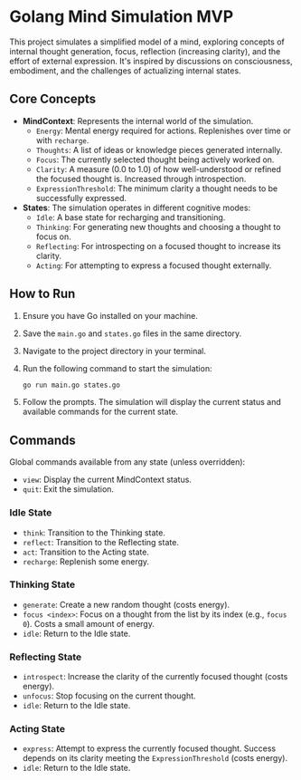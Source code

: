 # Golang Mind Simulation MVP

This project simulates a simplified model of a mind, exploring concepts of internal thought generation, focus, reflection (increasing clarity), and the effort of external expression. It's inspired by discussions on consciousness, embodiment, and the challenges of actualizing internal states.

## Core Concepts

*   **MindContext**: Represents the internal world of the simulation.
    *   `Energy`: Mental energy required for actions. Replenishes over time or with `recharge`.
    *   `Thoughts`: A list of ideas or knowledge pieces generated internally.
    *   `Focus`: The currently selected thought being actively worked on.
    *   `Clarity`: A measure (0.0 to 1.0) of how well-understood or refined the focused thought is. Increased through introspection.
    *   `ExpressionThreshold`: The minimum clarity a thought needs to be successfully expressed.
*   **States**: The simulation operates in different cognitive modes:
    *   `Idle`: A base state for recharging and transitioning.
    *   `Thinking`: For generating new thoughts and choosing a thought to focus on.
    *   `Reflecting`: For introspecting on a focused thought to increase its clarity.
    *   `Acting`: For attempting to express a focused thought externally.

## How to Run

1.  Ensure you have Go installed on your machine.
2.  Save the `main.go` and `states.go` files in the same directory.
3.  Navigate to the project directory in your terminal.
4.  Run the following command to start the simulation:

    ```bash
    go run main.go states.go
    ```

5.  Follow the prompts. The simulation will display the current status and available commands for the current state.

## Commands

Global commands available from any state (unless overridden):
*   `view`: Display the current MindContext status.
*   `quit`: Exit the simulation.

### Idle State
*   `think`: Transition to the Thinking state.
*   `reflect`: Transition to the Reflecting state.
*   `act`: Transition to the Acting state.
*   `recharge`: Replenish some energy.

### Thinking State
*   `generate`: Create a new random thought (costs energy).
*   `focus <index>`: Focus on a thought from the list by its index (e.g., `focus 0`). Costs a small amount of energy.
*   `idle`: Return to the Idle state.

### Reflecting State
*   `introspect`: Increase the clarity of the currently focused thought (costs energy).
*   `unfocus`: Stop focusing on the current thought.
*   `idle`: Return to the Idle state.

### Acting State
*   `express`: Attempt to express the currently focused thought. Success depends on its clarity meeting the `ExpressionThreshold` (costs energy).
*   `idle`: Return to the Idle state.
